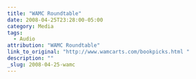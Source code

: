 ```yaml
---
title: "WAMC Roundtable"
date: 2008-04-25T23:28:00-05:00
category: Media
tags:
  - Audio
attribution: "WAMC Roundtable"
link_to_original: "http://www.wamcarts.com/bookpicks.html "
description: ""
_slug: 2008-04-25-wamc
---
```

